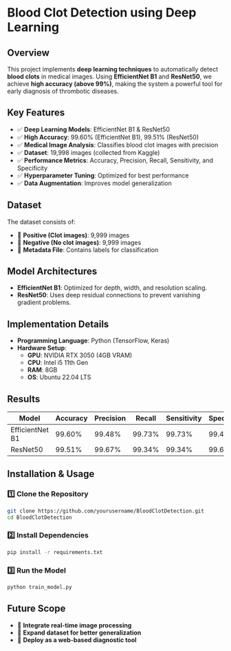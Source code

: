 # **Blood Clot Detection using Deep Learning**

## **Overview**
This project implements **deep learning techniques** to automatically detect **blood clots** in medical images. Using **EfficientNet B1** and **ResNet50**, we achieve **high accuracy (above 99%)**, making the system a powerful tool for early diagnosis of thrombotic diseases.

## **Key Features**
- ✅ **Deep Learning Models**: EfficientNet B1 & ResNet50
- ✅ **High Accuracy**: 99.60% (EfficientNet B1), 99.51% (ResNet50)
- ✅ **Medical Image Analysis**: Classifies blood clot images with precision
- ✅ **Dataset**: 19,998 images (collected from Kaggle)
- ✅ **Performance Metrics**: Accuracy, Precision, Recall, Sensitivity, and Specificity
- ✅ **Hyperparameter Tuning**: Optimized for best performance
- ✅ **Data Augmentation**: Improves model generalization

## **Dataset**
The dataset consists of:
- 📌 **Positive (Clot images)**: 9,999 images
- 📌 **Negative (No clot images)**: 9,999 images
- 📌 **Metadata File**: Contains labels for classification

## **Model Architectures**
- **EfficientNet B1**: Optimized for depth, width, and resolution scaling.
- **ResNet50**: Uses deep residual connections to prevent vanishing gradient problems.

## **Implementation Details**
- **Programming Language**: Python (TensorFlow, Keras)
- **Hardware Setup**:
  - **GPU**: NVIDIA RTX 3050 (4GB VRAM)
  - **CPU**: Intel i5 11th Gen
  - **RAM**: 8GB
  - **OS**: Ubuntu 22.04 LTS

## **Results**
| Model       | Accuracy | Precision | Recall | Sensitivity | Specificity |
|------------|----------|-----------|--------|-------------|-------------|
| EfficientNet B1 | 99.60% | 99.48% | 99.73% | 99.73% | 99.48% |
| ResNet50        | 99.51% | 99.67% | 99.34% | 99.34% | 99.67% |

## **Installation & Usage**
### **1️⃣ Clone the Repository**
```bash
git clone https://github.com/yourusername/BloodClotDetection.git
cd BloodClotDetection
```

### **2️⃣ Install Dependencies**
```bash
pip install -r requirements.txt
```

### **3️⃣ Run the Model**
```bash
python train_model.py
```

## **Future Scope**
- 🚀 **Integrate real-time image processing**
- 🚀 **Expand dataset for better generalization**
- 🚀 **Deploy as a web-based diagnostic tool**
